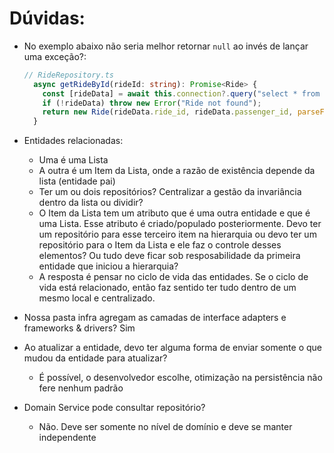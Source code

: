 # Dúvidas:


- No exemplo abaixo não seria melhor retornar `null` ao invés de lançar uma exceção?:
  ``` typescript
  // RideRepository.ts
    async getRideById(rideId: string): Promise<Ride> {
      const [rideData] = await this.connection?.query("select * from ccca.ride where ride_id = $1", [rideId]);
      if (!rideData) throw new Error("Ride not found");
      return new Ride(rideData.ride_id, rideData.passenger_id, parseFloat(rideData.from_lat), parseFloat(rideData.from_long), parseFloat(rideData.to_lat), parseFloat(rideData.to_long), rideData.status, rideData.date);
    }
  ```

- Entidades relacionadas:
  - Uma é uma Lista
  - A outra é um Item da Lista, onde a razão de existência depende da lista (entidade pai)
  - Ter um ou dois repositórios? Centralizar a gestão da invariância dentro da lista ou dividir?
  - O Item da Lista tem um atributo que é uma outra entidade e que é uma Lista. Esse atributo é criado/populado posteriormente. Devo ter um repositório para esse terceiro item na hierarquia ou devo ter um repositório para o Item da Lista e ele faz o controle desses elementos? Ou tudo deve ficar sob resposabilidade da primeira entidade que iniciou a hierarquia?
  - A resposta é pensar no ciclo de vida das entidades. Se o ciclo de vida está relacionado, então faz sentido ter tudo dentro de um mesmo local e centralizado.

- Nossa pasta infra agregam as camadas de interface adapters e frameworks & drivers? Sim

- Ao atualizar a entidade, devo ter alguma forma de enviar somente o que mudou da entidade para atualizar?
  - É possível, o desenvolvedor escolhe, otimização na persistência não fere nenhum padrão

- Domain Service pode consultar repositório?
  - Não. Deve ser somente no nível de domínio e deve se manter independente